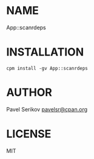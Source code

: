 # NAME

App::scanrdeps

# INSTALLATION

    cpm install -gv App::scanrdeps

# AUTHOR

Pavel Serikov <pavelsr@cpan.org>

# LICENSE

MIT
